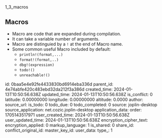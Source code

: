 1_3_macros

## Macros
- Macro are code that are expanded during compilation. 
- It can take a variable number of arguments.
- Macro are distinguied by a `!` at the end of Macro name.
- Some common useful Macro included by default:
    - `println!(format,...)`
    - `format!(format,..)`
    - `dbg!(expression)`
    - `todo!()`
    - `unreachable!()`



id: 0baa5e4e92fe4433830bd6914eba336d
parent_id: 4e74abfe420c483ebd32da212f3a386d
created_time: 2024-01-13T10:50:56.638Z
updated_time: 2024-01-13T10:50:56.638Z
is_conflict: 0
latitude: 0.00000000
longitude: 0.00000000
altitude: 0.0000
author: 
source_url: 
is_todo: 0
todo_due: 0
todo_completed: 0
source: joplin-desktop
source_application: net.cozic.joplin-desktop
application_data: 
order: 1705143517971
user_created_time: 2024-01-13T10:50:56.638Z
user_updated_time: 2024-01-13T10:50:56.638Z
encryption_cipher_text: 
encryption_applied: 0
markup_language: 1
is_shared: 0
share_id: 
conflict_original_id: 
master_key_id: 
user_data: 
type_: 1